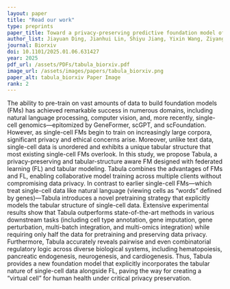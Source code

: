 ```yaml
---
layout: paper
title: "Read our work"
type: preprints
paper_title: Toward a privacy-preserving predictive foundation model of single-cell transcriptomics with federated learning and tabular modeling
author_list: Jiayuan Ding, Jianhui Lin, Shiyu Jiang, Yixin Wang, Ziyang Miao, Zhaoyu Fang, Jiliang Tang+, Min Li+, Xiaojie Qiu+.
journal: Biorxiv
doi: 10.1101/2025.01.06.631427
year: 2025
pdf_url: /assets/PDFs/tabula_biorxiv.pdf
image_url: /assets/images/papers/tabula_biorxiv.png
paper_alt: tabula_biorxiv Paper Image
rank: 2
---
```


The ability to pre-train on vast amounts of data to build foundation models (FMs) has achieved remarkable success in numerous domains, including natural language processing, computer vision, and, more recently, single-cell genomics—epitomized by GeneFormer, scGPT, and scFoundation. However, as single-cell FMs begin to train on increasingly large corpora, significant privacy and ethical concerns arise. Moreover, unlike text data, single-cell data is unordered and exhibits a unique tabular structure that most existing single-cell FMs overlook. In this study, we propose Tabula, a privacy-preserving and tabular-structure aware FM designed with federated learning (FL) and tabular modeling. Tabula combines the advantages of FMs and FL, enabling collaborative model training across multiple clients without compromising data privacy. In contrast to earlier single-cell FMs—which treat single-cell data like natural language (viewing cells as “words” defined by genes)—Tabula introduces a novel pretraining strategy that explicitly models the tabular structure of single-cell data. Extensive experimental results show that Tabula outperforms state-of-the-art methods in various downstream tasks (including cell type annotation, gene imputation, gene perturbation, multi-batch integration, and multi-omics integration) while requiring only half the data for pretraining and preserving data privacy. Furthermore, Tabula accurately reveals pairwise and even combinatorial regulatory logic across diverse biological systems, including hematopoiesis, pancreatic endogenesis, neurogenesis, and cardiogenesis. Thus, Tabula provides a new foundation model that explicitly incorporates the tabular nature of single-cell data alongside FL, paving the way for creating a “virtual cell” for human health under critical privacy preservation.